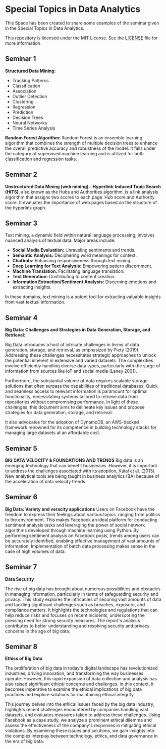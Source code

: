 # Special Topics in Data Analytics

This Space has been created to share some examples of the seminar given in the Special Topics in Data Analytics.

This repository is licensed under the MIT License. See the [LICENSE](./LICENSE) file for more information.

## Seminar 1

**Structured Data Mining:**

- Tracking Patterns
- Classification
- Association
- Outlier Detection
- Clustering
- Regression
- Prediction
- Decision Trees
- Neural Networks
- Time Series Analysis

**Random Forest Algorithm:** Random Forest is an ensemble learning algorithm that combines the strength of multiple decision trees to enhance the overall predictive accuracy and robustness of the model. It falls under the category of supervised machine learning and is utilized for both classification and regression tasks.

## Seminar 2

**Unstructured Data Mining (web mining) - Hyperlink-Induced Topic Search (HITS)**, also known as the Hubs and Authorities algorithm, is a link analysis algorithm that assigns two scores to each page: Hub score and Authority score. It evaluates the importance of web pages based on the structure of the hyperlink graph.

## Seminar 3

Text mining, a dynamic field within natural language processing, involves nuanced analysis of textual data. Major areas include:

- **Social Media Evaluation:** Unraveling sentiments and trends.
- **Semantic Analysis:** Deciphering word meanings for context.
- **Chatbots:** Enhancing responsiveness through text mining.
- **Deep Learning for Text Analysis:** Empowering pattern discernment.
- **Machine Translation:** Facilitating language translation.
- **Text Generation:** Contributing to content creation.
- **Information Extraction/Sentiment Analysis:** Discerning emotions and extracting insights.

In these domains, text mining is a potent tool for extracting valuable insights from vast textual information.

## Seminar 4

**Big Data: Challenges and Strategies in Data Generation, Storage, and Retrieval:**

Big Data introduces a host of intricate challenges in terms of data generation, storage, and retrieval, as emphasized by Piety (2019). Addressing these challenges necessitates strategic approaches to unlock the potential inherent in extensive and varied datasets. The complexities involve efficiently handling diverse data types, particularly with the surge of information from sources like IoT and social media (Laney 2001).

Furthermore, the substantial volume of data requires scalable storage solutions that often surpass the capabilities of traditional databases. Quick and seamless access to relevant information is paramount for optimal functionality, necessitating systems tailored to retrieve data from repositories without compromising performance. In light of these challenges, this document aims to delineate key issues and propose strategies for data generation, storage, and retrieval.

It also advocates for the adoption of DynamoDB, an AWS-backed framework renowned for its competence in building technology stacks for managing large datasets at an affordable cost.

## Seminar 5

**BIG DATA VELOCITY & FOUNDATIONS AND TRENDS**
Big data is an emerging technology that can benefit businesses. However, it is important to address the challenges associated with its adoption, Katal et al. (2013). New analytical tools are being taught in business analytics (BA) because of the acceleration of data velocity trends.

## Seminar 6

**Big Data: Variety and veracity applications**
Users on Facebook have the freedom to express their feelings about various topics, ranging from politics to the environment. This makes Facebook an ideal platform for conducting sentiment analysis tasks and leveraging the power of social network algorithms developed through machine learning using Python. By performing sentiment analysis on Facebook posts, trends among users can be accurately identified, enabling effective management of vast amounts of information. Implementation of batch data processing makes sense in the case of high volumes of data.

## Seminar 7

**Data Security**

The rise of big data has brought about numerous possibilities and obstacles in managing information, particularly in terms of safeguarding security and privacy. This study explores the intricacies of securing vast amounts of data and tackling significant challenges such as breaches, exposure, and compliance matters. It highlights the technologies and regulations that can help reduce risks and focuses on recent incidents, underscoring the pressing need for strong security measures. The report's analysis contributes to better understanding and resolving security and privacy concerns in the age of big data.

## Seminar 8

**Ethics of Big Data**

The proliferation of big data in today's digital landscape has revolutionized industries, driving innovation, and transforming the way businesses operate. However, this rapid expansion of data collection and analysis has also raised significant ethical concerns and challenges. In this context, it becomes imperative to examine the ethical implications of big data practices and explore solutions for maintaining ethical integrity.

This journey delves into the ethical issues faced by the big data industry, highlights recent challenges encountered by companies handling vast datasets, and evaluates measures taken to address these challenges. Using Facebook as a case study, we analyze a prominent ethical dilemma and assess the effectiveness of the company's responses in mitigating ethical violations. By examining these issues and solutions, we gain insights into the complex interplay between technology, ethics, and data governance in the era of big data.

